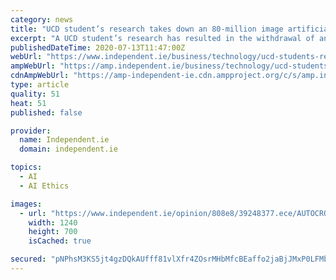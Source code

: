 ```yaml
---
category: news
title: "UCD student’s research takes down an 80-million image artificial intelligence database"
excerpt: "A UCD student’s research has resulted in the withdrawal of an 80-million image library used to train artificial intelligence systems."
publishedDateTime: 2020-07-13T11:47:00Z
webUrl: "https://www.independent.ie/business/technology/ucd-students-research-takes-down-an-80-million-image-artificial-intelligence-database-39363018.html"
ampWebUrl: "https://amp.independent.ie/business/technology/ucd-students-research-takes-down-an-80-million-image-artificial-intelligence-database-39363018.html"
cdnAmpWebUrl: "https://amp-independent-ie.cdn.ampproject.org/c/s/amp.independent.ie/business/technology/ucd-students-research-takes-down-an-80-million-image-artificial-intelligence-database-39363018.html"
type: article
quality: 51
heat: 51
published: false

provider:
  name: Independent.ie
  domain: independent.ie

topics:
  - AI
  - AI Ethics

images:
  - url: "https://www.independent.ie/opinion/808e8/39248377.ece/AUTOCROP/w1240h700/computer%20social%20media%20stock.jpg"
    width: 1240
    height: 700
    isCached: true

secured: "pNPhsM3KS5jt4gzDQkAUfff81vlXfr4ZOsrMHbMfcBEaffo2jaBjJMxP0LFMb/pnBGOdc6MqT3SwPn88V5cqFIMECYqI1Z1wjwsBJqKkYhF0c5vDRFFP/F8tNcByyXBrcAagehUUxMr9xAEz8fONrRoLve2qwHeoxkmjVq88ieWbtNc0UdHHZTqV4BFniXP+DgrATcwnKzHt9pYtMxYXdVa7wxnKNJc/sbYcPLwEJKzPFGuj42kZiqtKYxb1/3C4lgNcuO2IuI3gMeYVY+9eEkpp9Y4Lm71zFwRpcZ84qpkU5GrLPlpyp028EQuSHmpLrwHPnlASr/i06gvJq/i3tA==;KQ71fToUIIqa41asD1G3jg=="
---
```


